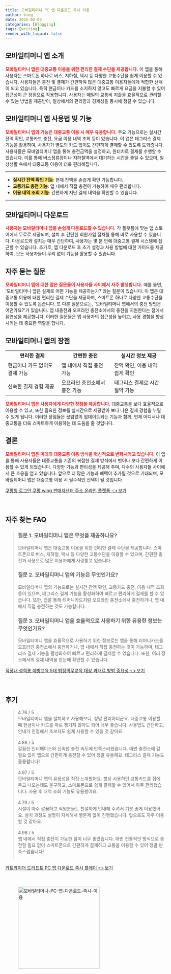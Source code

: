 ```yaml
---
title: 모바일티머니 PC 앱 다운로드 즉시 이용
author: bing
date: 2025-02-03
categories: [Blogging]
tags: [writing]
render_with_liquid: false
---
```



<h2 id='모바일티머니 앱 소개'>모바일티머니 앱 소개</h2>

<p><b><span style="color: #ee2323;">모바일티머니 앱은 대중교통 이용을 위한 편리한 결제 수단을 제공합니다.</span></b> 이 앱을 통해 사용자는 스마트폰 하나로 버스, 지하철, 택시 등 다양한 교통수단을 쉽게 이용할 수 있습니다. 사용자들은 충전 및 결제가 간편하여 많은 대중교통 이용자들에게 적합한 선택이 되고 있습니다. 특히 현금이나 카드를 소지하지 않고도 빠르게 요금을 지불할 수 있어 접근성이 큰 장점으로 작용합니다. 사용자는 매일의 교통비 지출을 효율적으로 관리할 수 있는 방법을 제공받아, 일상에서의 편리함과 경제성을 동시에 챙길 수 있습니다.</p>

<h2 id='모바일티머니 앱 사용법 및 기능'>모바일티머니 앱 사용법 및 기능</h2>

<p><b><span style="color: #ee2323;">모바일티머니 앱의 기능은 대중교통 이용 시 매우 유용합니다.</span></b> 주요 기능으로는 실시간 잔액 확인, 교통카드 충전, 요금 이용 내역 조회 등이 있습니다. 이 앱은 태그리스 결제 기능을 활용하여, 사용자가 별도의 카드 없이도 간편하게 결제할 수 있도록 도와줍니다. 사용자들은 모바일티머니 앱을 통해 충전금액을 설정하고, 원터치로 결제를 수행할 수 있습니다. 이를 통해 버스정류장이나 지하철역에서 대기하는 시간을 줄일 수 있으며, 일상생활 속에서 대중교통 이용이 더욱 편리해집니다.</p>

<hr />

<ul>
    <li><b><span style="background-color: #ffe066;">실시간 잔액 확인 기능</span></b>: 현재 잔액을 손쉽게 확인 가능합니다.</li>
    <li><b><span style="background-color: #ffe066;">교통카드 충전 기능</span></b>: 앱 내에서 직접 충전이 가능하여 매우 편리합니다.</li>
    <li><b><span style="background-color: #ffe066;">이용 내역 조회 기능</span></b>: 간편하게 지난 결제 내역을 확인할 수 있습니다.</li>
</ul>

<hr />

<h2 id='모바일티머니 다운로드'>모바일티머니 다운로드</h2>

<p><b><span style="color: #ee2323;">사용자는 모바일티머니 앱을 손쉽게 다운로드할 수 있습니다.</span></b> 각 플랫폼에 맞는 앱 스토어에서 무료로 제공되며, 설치 후 간단한 회원가입 절차를 통해 바로 사용할 수 있습니다. 다운로드와 설치는 매우 간단하여, 사용자는 몇 분 안에 대중교통 결제 시스템에 접근할 수 있습니다. 추가로, 앱 다운로드 후 초기 설정과 사용 방법에 대한 가이드를 제공하여, 모든 사용자들이 무리 없이 기능을 활용할 수 있습니다.</p>

<h2 id='자주 묻는 질문'>자주 묻는 질문</h2>

<p><b><span style="color: #ee2323;">모바일티머니 앱에 대한 많은 질문들이 사용자들 사이에서 자주 발생합니다.</span></b> 예를 들면, '모바일티머니 앱은 실제로 어떤 기능을 제공하는가?'라는 질문이 있습니다. 이 앱은 대중교통 이용에 대한 편리한 결제 수단을 제공하며, 스마트폰 하나로 다양한 교통수단을 이용할 수 있도록 돕습니다. 또 다른 질문으로는, '모바일티머니 앱에서의 충전 방법은 어떤가요?'가 있습니다. 앱 내충전과 오프라인 충전소에서의 충전을 지원한다는 점에서 유연성을 제공합니다. 이러한 질문들은 앱 사용자의 접근성을 높이고, 사용 경험을 향상시키는 데 중요한 역할을 합니다.</p>

<h2 id='모바일티머니 앱의 장점'>모바일티머니 앱의 장점</h2>

<table>
    <tr>
        <td style="text-align: center; height: 17px;"><b>편리한 결제</b></td>
        <td style="text-align: center; height: 17px;"><b>간편한 충전</b></td>
        <td style="text-align: center; height: 17px;"><b>실시간 정보 제공</b></td>
    </tr>
    <tr>
        <td>현금이나 카드 없이도 결제 가능</td>
        <td>앱 내에서 직접 충전 가능</td>
        <td>잔액 확인, 이용 내역 쉽게 확인</td>
    </tr>
    <tr>
        <td>신속한 결제 경험 제공</td>
        <td>오프라인 충전소에서 충전 가능</td>
        <td>태그리스 결제로 시간 절약 가능</td>
    </tr>
</table>

<p><b><span style="color: #ee2323;">모바일티머니 앱은 사용자에게 다양한 장점을 제공합니다.</span></b> 대중교통을 보다 효율적으로 이용할 수 있고, 또한 필요한 정보를 실시간으로 제공받아 보다 나은 결제 경험을 누릴 수 있게 됩니다. 이러한 장점들은 끊임없이 업데이트되는 기능과 함께, 언제 어디서나 대중교통을 더욱 스마트하게 이용하는 데 도움을 줄 것입니다.</p>

<h2 id='결론'>결론</h2>

<p><b><span style="color: #ee2323;">모바일티머니 앱은 미래의 대중교통 이용 방식을 혁신적으로 변화시키고 있습니다.</span></b> 이 앱을 통해 사용자들은 대중교통을 기존의 복잡한 결제 방식에서 벗어나 보다 간편하게 이용할 수 있게 되었습니다. 다양한 기능과 편리성을 제공해 주며, 다수의 사용자들 사이에서 큰 호응을 얻고 있습니다. 앞으로 더 많은 기능과 혜택이 추가될 것으로 기대되며, 모바일티머니 앱은 대중교통 이용 시 필수적인 선택이 될 것입니다.</p>


<p><a class="click-button" title="쿠팡윙 로그인 쿠팡 wing 판매자센터 주소 온라인 플랫폼" href="https://greenforu.github.io/posts/%EC%BF%A0%ED%8C%A1%EC%9C%99-%EB%A1%9C%EA%B7%B8%EC%9D%B8-%EC%BF%A0%ED%8C%A1-wing-%ED%8C%90%EB%A7%A4%EC%9E%90%EC%84%BC%ED%84%B0-%EC%A3%BC%EC%86%8C-%EC%98%A8%EB%9D%BC%EC%9D%B8-%ED%94%8C%EB%9E%AB%ED%8F%BC/" rel="dofollow">쿠팡윙 로그인 쿠팡 wing 판매자센터 주소 온라인 플랫폼 👈 보기</a></p><br>
<h2 id='자주_찾는_FAQ'>자주 찾는 FAQ</h2>
<div itemscope="" itemtype="https://schema.org/FAQPage"> 
<blockquote> 
<div itemscope="" itemprop="mainEntity" itemtype="https://schema.org/Question"> 
<h3 itemprop="name">질문 1. 모바일티머니 앱은 무엇을 제공하나요?</h3> 
<div itemscope="" itemprop="acceptedAnswer" itemtype="https://schema.org/Answer"> 
<span itemprop="text"> 
<p>모바일티머니 앱은 대중교통 이용을 위한 편리한 결제 수단을 제공합니다. 스마트폰으로 버스, 지하철, 택시 등 다양한 교통수단을 이용할 수 있으며, 간편한 충전과 사용으로 많은 이용자에게 사랑받고 있습니다.</p> 
</span> 
</div> 
</div> 
<div itemscope="" itemprop="mainEntity" itemtype="https://schema.org/Question"> 
<h3 itemprop="name">질문 2. 모바일티머니 앱의 기능은 무엇인가요?</h3> 
<div itemscope="" itemprop="acceptedAnswer" itemtype="https://schema.org/Answer"> 
<span itemprop="text"> 
<p>모바일티머니 앱의 기능으로는 실시간 잔액 확인, 교통카드 충전, 이용 내역 조회 등이 있으며, 태그리스 결제 기능을 활성화하여 빠르고 편리하게 결제를 할 수 있습니다. 또한, 앱을 통해 티머니카드처럼 오프라인 충전소에서 충전하거나, 앱 내에서 직접 충전하는 것도 가능합니다.</p> 
</span> 
</div> 
</div> 
<div itemscope="" itemprop="mainEntity" itemtype="https://schema.org/Question"> 
<h3 itemprop="name">질문 3. 모바일티머니 앱을 효율적으로 사용하기 위한 유용한 정보는 무엇인가요?</h3> 
<div itemscope="" itemprop="acceptedAnswer" itemtype="https://schema.org/Answer"> 
<span itemprop="text"> 
<p>모바일티머니 앱을 효율적으로 사용하기 위한 정보로는 앱을 통해 티머니카드를 오프라인 충전소에서 충전하거나, 앱 내에서 직접 충전하는 것이 가능하며, 태그리스 결제 기능을 활성화하여 빠르고 편리하게 결제할 수 있습니다. 또한, 여러 장소에서의 결제 내역을 한눈에 확인할 수 있습니다.</p> 
</span> 
</div> 
</div> 
</blockquote> 
</div>
<p><a class="click-button" title="직장내 성희롱 예방교육 5대 법정의무교육 대상 과태료 방법 중요성" href="https://greenforu.github.io/posts/%EC%A7%81%EC%9E%A5%EB%82%B4-%EC%84%B1%ED%9D%AC%EB%A1%B1-%EC%98%88%EB%B0%A9%EA%B5%90%EC%9C%A1-5%EB%8C%80-%EB%B2%95%EC%A0%95%EC%9D%98%EB%AC%B4%EA%B5%90%EC%9C%A1-%EB%8C%80%EC%83%81-%EA%B3%BC%ED%83%9C%EB%A3%8C-%EB%B0%A9%EB%B2%95-%EC%A4%91%EC%9A%94%EC%84%B1/" rel="dofollow">직장내 성희롱 예방교육 5대 법정의무교육 대상 과태료 방법 중요성 👈 보기</a></p><br>
<h2 id='후기'>후기</h2>
<div itemscope itemtype="https://schema.org/Product">
  <blockquote>
  <div itemprop="review" itemscope itemtype="https://schema.org/Review">
      <div itemprop="reviewRating" itemscope itemtype="https://schema.org/Rating"> <span itemprop="ratingValue">4.76</span> / <span itemprop="bestRating">5</span> </div>
      <span itemprop="reviewBody">모바일티머니 앱을 설치하고 사용해보니, 정말 편리하더군요. 대중교통 이용할 때 현금이나 카드를 따로 챙기지 않아도 되어 너무 좋습니다. 사용법도 간단하고, 안내가 친절해서 초보자도 쉽게 사용할 수 있을 것 같아요.</span>
  </div>
  <br>
  <div itemprop="review" itemscope itemtype="https://schema.org/Review">
      <div itemprop="reviewRating" itemscope itemtype="https://schema.org/Rating"> <span itemprop="ratingValue">4.88</span> / <span itemprop="bestRating">5</span> </div>
      <span itemprop="reviewBody">깔끔한 인터페이스와 신속한 충전 속도에 만족스러웠습니다. 매번 충전소에 갈 필요 없이 앱으로 간편하게 충전할 수 있어 정말 유용해요. 태그리스 결제 기능도 훌륭합니다!</span>
  </div>
  <br>
  <div itemprop="review" itemscope itemtype="https://schema.org/Review">
      <div itemprop="reviewRating" itemscope itemtype="https://schema.org/Rating"> <span itemprop="ratingValue">4.97</span> / <span itemprop="bestRating">5</span> </div>
      <span itemprop="reviewBody">모바일티머니 앱의 유용성을 직접 느껴봤어요. 항상 사용하던 교통카드를 집에 두고 나오는데도 불구하고, 스마트폰으로 쉽게 결제할 수 있어서 아주 편리했습니다. 사용 후 내역 조회 기능도 유용했어요.</span>
  </div>
  <br>
  <div itemprop="review" itemscope itemtype="https://schema.org/Review">
      <div itemprop="reviewRating" itemscope itemtype="https://schema.org/Rating"> <span itemprop="ratingValue">4.79</span> / <span itemprop="bestRating">5</span> </div>
      <span itemprop="reviewBody">시설이 아주 깔끔하고 직원분들도 친절하게 안내해 주셔서 기분 좋게 이용했어요. 설치 과정도 설명이 자세해서 별문제 없이 진행했습니다. 앞으로도 자주 이용할 것 같아요.</span>
  </div>
  <br>
  <div itemprop="review" itemscope itemtype="https://schema.org/Review">
      <div itemprop="reviewRating" itemscope itemtype="https://schema.org/Rating"> <span itemprop="ratingValue">4.98</span> / <span itemprop="bestRating">5</span> </div>
      <span itemprop="reviewBody">앱 내에서 직접 충전이 가능한 점이 너무 좋았습니다. 매번 전통적인 방식으로 충전할 필요 없이 스마트폰으로 간편하게 결제하고 교통을 이용할 수 있어 정말 만족스럽습니다!</span>
  </div>
  <br>
  </blockquote>
</div>
<p><a class="click-button" title="카트라이더 드리프트 PC 앱 다운로드 즉시 플레이" href="https://greenforu.github.io/posts/%EC%B9%B4%ED%8A%B8%EB%9D%BC%EC%9D%B4%EB%8D%94-%EB%93%9C%EB%A6%AC%ED%94%84%ED%8A%B8-PC-%EC%95%B1-%EB%8B%A4%EC%9A%B4%EB%A1%9C%EB%93%9C-%EC%A6%89%EC%8B%9C-%ED%94%8C%EB%A0%88%EC%9D%B4/" rel="dofollow">카트라이더 드리프트 PC 앱 다운로드 즉시 플레이 👈 보기</a></p><br>
<figure class="image"><img src="https://greenforu.github.io/assets/img/thumbnail/모바일티머니-PC-앱-다운로드-즉시-이용.webp" alt="모바일티머니-PC-앱-다운로드-즉시-이용" width="256" height="256"></figure>